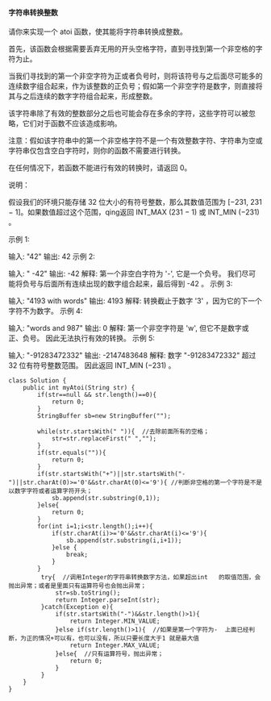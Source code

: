 ﻿####   字符串转换整数
请你来实现一个 atoi 函数，使其能将字符串转换成整数。

首先，该函数会根据需要丢弃无用的开头空格字符，直到寻找到第一个非空格的字符为止。

当我们寻找到的第一个非空字符为正或者负号时，则将该符号与之后面尽可能多的连续数字组合起来，作为该整数的正负号；假如第一个非空字符是数字，则直接将其与之后连续的数字字符组合起来，形成整数。

该字符串除了有效的整数部分之后也可能会存在多余的字符，这些字符可以被忽略，它们对于函数不应该造成影响。

注意：假如该字符串中的第一个非空格字符不是一个有效整数字符、字符串为空或字符串仅包含空白字符时，则你的函数不需要进行转换。

在任何情况下，若函数不能进行有效的转换时，请返回 0。

说明：

假设我们的环境只能存储 32 位大小的有符号整数，那么其数值范围为 [−231,  231 − 1]。如果数值超过这个范围，qing返回  INT_MAX (231 − 1) 或 INT_MIN (−231) 。

示例 1:

输入: "42"
输出: 42
示例 2:

输入: "   -42"
输出: -42
解释: 第一个非空白字符为 '-', 它是一个负号。
     我们尽可能将负号与后面所有连续出现的数字组合起来，最后得到 -42 。
示例 3:

输入: "4193 with words"
输出: 4193
解释: 转换截止于数字 '3' ，因为它的下一个字符不为数字。
示例 4:

输入: "words and 987"
输出: 0
解释: 第一个非空字符是 'w', 但它不是数字或正、负号。
     因此无法执行有效的转换。
示例 5:

输入: "-91283472332"
输出: -2147483648
解释: 数字 "-91283472332" 超过 32 位有符号整数范围。 
     因此返回 INT_MIN (−231) 。
 

```
class Solution {
    public int myAtoi(String str) {
        if(str==null && str.length()==0){
            return 0;
        }
        StringBuffer sb=new StringBuffer("");
       
        while(str.startsWith(" ")){  //去除前面所有的空格；
            str=str.replaceFirst(" ","");
        }
        if(str.equals("")){
            return 0;
        }
        if(str.startsWith("+")||str.startsWith("-")||str.charAt(0)>='0'&&str.charAt(0)<='9'){ //判断非空格的第一个字符是不是以数字字符或者运算字符开头；
            sb.append(str.substring(0,1));
        }else{
            return 0;
        }
        for(int i=1;i<str.length();i++){
            if(str.charAt(i)>='0'&&str.charAt(i)<='9'){
                sb.append(str.substring(i,i+1));
            }else {
                break;
            }
        }
         try{  //调用Integer的字符串转换数字方法，如果超出int   的取值范围，会抛出异常；或者是里面只有运算符号也会抛出异常；
             str=sb.toString();
             return Integer.parseInt(str);
         }catch(Exception e){
             if(str.startsWith("-")&&str.length()>1){  
                 return Integer.MIN_VALUE;
             }else if(str.length()>1){  //如果是第一个字符为-  上面已经判断，为正的情况+可以有，也可以没有，所以只要长度大于1 就是最大值
                 return Integer.MAX_VALUE;
             }else{  //只有运算符号，抛出异常；
                 return 0;
             }
         } 
    }
}
```
     
